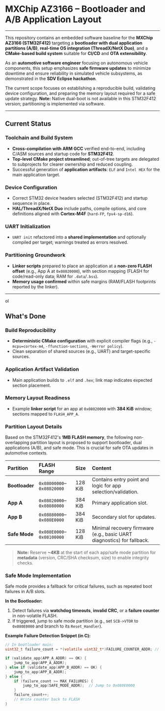 # MXChip AZ3166 – Bootloader and A/B Application Layout

***
This repository contains an embedded software baseline for the **MXChip AZ3166 (STM32F412)** targeting a **bootloader with dual application partitions (A/B)**, **real-time OS integration (ThreadX/NetX Duo)**, and a **CMake-based build system** suitable for **CI/CD** and **OTA extensibility**.

As an **automotive software engineer** focusing on autonomous vehicle components, this setup emphasizes **safe firmware updates** to minimize downtime and ensure reliability in simulated vehicle subsystems, as demonstrated in the **SDV Eclipse hackathon**.

The current scope focuses on establishing a reproducible build, validating device configuration, and preparing the memory layout required for a safe update strategy. **Note:** Native dual-boot is not available in this STM32F412 version; partitioning is implemented via software.
***

## Current Status

### Toolchain and Build System

* **Cross-compilation with ARM GCC** verified end-to-end, including C/ASM sources and startup code for **STM32F412**.
* **Top-level CMake project streamlined**; out-of-tree targets are delegated to subprojects for clearer ownership and reduced coupling.
* Successful generation of **application artifacts**: `ELF` and `Intel HEX` for the main application target.

### Device Configuration

* Correct STM32 device headers selected (STM32F412) and startup sequence in place.
* **HAL/ThreadX/NetX Duo** include paths, compile options, and core definitions aligned with **Cortex-M4F** (`hard-FP`, `fpv4-sp-d16`).

### UART Initialization

* `UART init` refactored into a **shared implementation** and optionally compiled per target; warnings treated as errors resolved.

### Partitioning Groundwork

* **Linker scripts** prepared to place an application at a **non-zero FLASH offset** (e.g., App A at `0x08020000`), with section mapping (FLASH for code/read-only data; RAM for `.data`/`.bss`).
* **Memory usage confirmed** within safe margins (RAM/FLASH footprints reported by the linker).

---
ol
## What's Done

### Build Reproducibility

* **Deterministic CMake configuration** with explicit compiler flags (e.g., `-mcpu=cortex-m4`, `-ffunction-sections`, `-Werror policy`).
* Clean separation of shared sources (e.g., UART) and target-specific sources.

### Application Artifact Validation

* Main application builds to `.elf` and `.hex`; link map indicates expected section placement.

### Memory Layout Readiness

* Example **linker script** for an app at `0x08020000` with **384 KiB** window; sections mapped to `FLASH_APP_A`.

### Partition Layout Details

Based on the STM32F412's **1MB FLASH memory**, the following non-overlapping partition layout is proposed to support bootloader, dual applications (A/B), and safe mode. This is crucial for safe OTA updates in automotive contexts.

| Partition | FLASH Range | Size | Content |
| :--- | :--- | :--- | :--- |
| **Bootloader** | `0x08000000`–`0x08020000` | 128 KiB | Contains entry point and logic for app selection/validation. |
| **App A** | `0x08020000`–`0x08080000` | 384 KiB | Primary application slot. |
| **App B** | `0x08080000`–`0x080E0000` | 384 KiB | Secondary slot for updates. |
| **Safe Mode** | `0x080E0000`–`0x08100000` | 128 KiB | Minimal recovery firmware (e.g., basic UART diagnostics) for fallback. |

> **Note:** Reserve **~4KB** at the start of each app/safe mode partition for **metadata** (version, CRC/SHA checksum, size) to enable integrity checks.

### Safe Mode Implementation

Safe mode provides a fallback for critical failures, such as repeated boot failures in A/B slots.

**In the Bootloader:**

1.  Detect failures via **watchdog timeouts**, **invalid CRC**, or a **failure counter** in non-volatile FLASH.
2.  If triggered, jump to safe mode partition (e.g., set `SCB->VTOR` to `0x080E0000` and branch to its `Reset_Handler`).

**Example Failure Detection Snippet (in C):**

```c
// In bootloader main:
uint32_t failure_count = *(volatile uint32_t*)FAILURE_COUNTER_ADDR; // e.g., 0x0801FFFC

if (validate_app(APP_A_ADDR) == OK) {
    jump_to_app(APP_A_ADDR);
} else if (validate_app(APP_B_ADDR) == OK) {
    jump_to_app(APP_B_ADDR);
} else {
    if (failure_count >= MAX_FAILURES) {
        jump_to_app(SAFE_MODE_ADDR);  // Jump to 0x080E0000
    }
    failure_count++;
    // Write counter back to FLASH
}